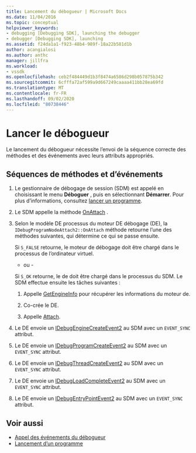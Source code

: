 ```yaml
---
title: Lancement du débogueur | Microsoft Docs
ms.date: 11/04/2016
ms.topic: conceptual
helpviewer_keywords:
- debugging [Debugging SDK], launching the debugger
- debugger [Debugging SDK], launching
ms.assetid: f24da1a1-f923-48b4-989f-18a22b581d1b
author: acangialosi
ms.author: anthc
manager: jillfra
ms.workload:
- vssdk
ms.openlocfilehash: ceb2f484449d1b3f8474a6586d298b057875b342
ms.sourcegitcommit: 6cfffa72af599a9d667249caaaa411bb28ea69fd
ms.translationtype: MT
ms.contentlocale: fr-FR
ms.lasthandoff: 09/02/2020
ms.locfileid: "80738446"
---
```

# <a name="launch-the-debugger"></a>Lancer le débogueur
Le lancement du débogueur nécessite l’envoi de la séquence correcte des méthodes et des événements avec leurs attributs appropriés.

## <a name="sequences-of-methods-and-events"></a>Séquences de méthodes et d’événements

1. Le gestionnaire de débogage de session (SDM) est appelé en choisissant le menu **Déboguer** , puis en sélectionnant **Démarrer**. Pour plus d’informations, consultez [lancer un programme](../../extensibility/debugger/launching-a-program.md).

2. Le SDM appelle la méthode [OnAttach](../../extensibility/debugger/reference/idebugprogramnodeattach2-onattach.md) .

3. Selon le modèle DE processus du moteur DE débogage (DE), la `IDebugProgramNodeAttach2::OnAttach` méthode retourne l’une des méthodes suivantes, qui détermine ce qui se passe ensuite.

     Si `S_FALSE` retourne, le moteur de débogage doit être chargé dans le processus de l’ordinateur virtuel.

     - ou -

     Si `S_OK` retourne, le de doit être chargé dans le processus du SDM. Le SDM effectue ensuite les tâches suivantes :

    1. Appelle [GetEngineInfo](../../extensibility/debugger/reference/idebugprogramnode2-getengineinfo.md) pour récupérer les informations du moteur de.

    2. Co-crée le DE.

    3. Appelle [Attach](../../extensibility/debugger/reference/idebugengine2-attach.md).

4. Le DE envoie un [IDebugEngineCreateEvent2](../../extensibility/debugger/reference/idebugenginecreateevent2.md) au SDM avec un `EVENT_SYNC` attribut.

5. Le DE envoie un [IDebugProgramCreateEvent2](../../extensibility/debugger/reference/idebugprogramcreateevent2.md) au SDM avec un `EVENT_SYNC` attribut.

6. Le DE envoie un [IDebugThreadCreateEvent2](../../extensibility/debugger/reference/idebugthreadcreateevent2.md) au SDM avec un `EVENT_SYNC` attribut.

7. Le DE envoie un [IDebugLoadCompleteEvent2](../../extensibility/debugger/reference/idebugloadcompleteevent2.md) au SDM avec un `EVENT_SYNC` attribut.

8. Le DE envoie un [IDebugEntryPointEvent2](../../extensibility/debugger/reference/idebugentrypointevent2.md) au SDM avec un `EVENT_SYNC` attribut.

## <a name="see-also"></a>Voir aussi
- [Appel des événements du débogueur](../../extensibility/debugger/calling-debugger-events.md)
- [Lancement d’un programme](../../extensibility/debugger/launching-a-program.md)
